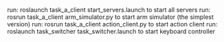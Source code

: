 run: roslaunch task_a_client start_servers.launch to start all servers
run: rosrun task_a_client arm_simulator.py to start arm simulator (the simplest version)
run: rosrun task_a_client action_client.py to start action client
run: roslaunch task_switcher task_switcher.launch to start keyboard controller

